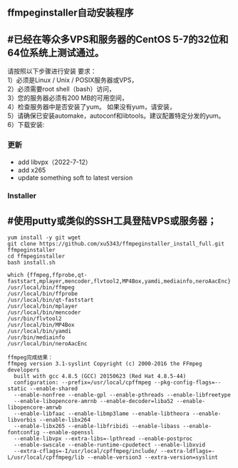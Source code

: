 ## ffmpeginstaller自动安装程序 

#已经在等众多VPS和服务器的CentOS  5-7的32位和64位系统上测试通过。  
---
请按照以下步骤进行安装
要求：  
1）必须是Linux / Unix / POSIX服务器或VPS，  
2）必须需要root shell（bash）访问，  
3）您的服务器必须有200 MB的可用空间，  
4）检查服务器中是否安装了yum。 如果没有yum，请安装，  
5）请确保已安装automake，autoconf和libtools。建议配置特定分发的yum。  
6）下载安装:   

### 更新
 * add libvpx（2022-7-12）
 * add x265
 * update something soft to latest version

### Installer  

#使用putty或类似的SSH工具登陆VPS或服务器；
---
~~~
yum install -y git wget
git clone https://github.com/xu5343/ffmpeginstaller_install_full.git ffmpeginstaller
cd ffmpeginstaller
bash install.sh
~~~

~~~
which {ffmpeg,ffprobe,qt-faststart,mplayer,mencoder,flvtool2,MP4Box,yamdi,mediainfo,neroAacEnc}
/usr/local/bin/ffmpeg
/usr/local/bin/ffprobe
/usr/local/bin/qt-faststart
/usr/local/bin/mplayer
/usr/local/bin/mencoder
/usr/bin/flvtool2
/usr/local/bin/MP4Box
/usr/local/bin/yamdi
/usr/bin/mediainfo
/usr/local/bin/neroAacEnc  

ffmpeg完成结果：
ffmpeg version 3.1-syslint Copyright (c) 2000-2016 the FFmpeg developers
  built with gcc 4.8.5 (GCC) 20150623 (Red Hat 4.8.5-44)
  configuration: --prefix=/usr/local/cpffmpeg --pkg-config-flags=--static --enable-shared
  --enable-nonfree --enable-gpl --enable-pthreads --enable-libfreetype
  --enable-libopencore-amrnb --enable-decoder=liba52 --enable-libopencore-amrwb 
  --enable-libfaac --enable-libmp3lame --enable-libtheora --enable-libvorbis --enable-libx264 
  --enable-libx265 --enable-libfribidi --enable-libass --enable-fontconfig --enable-openssl
  --enable-libvpx --extra-libs=-lpthread --enable-postproc
  --enable-swscale --enable-runtime-cpudetect --enable-libxvid 
  --extra-cflags=-I/usr/local/cpffmpeg/include/ --extra-ldflags=-L/usr/local/cpffmpeg/lib --enable-version3 --extra-version=syslint
~~~

